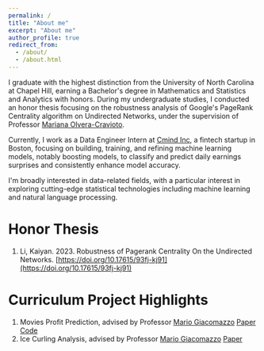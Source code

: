 ```yaml
---
permalink: /
title: "About me"
excerpt: "About me"
author_profile: true
redirect_from: 
  - /about/
  - /about.html
---
```


I graduate with the highest distinction from the University of North Carolina at Chapel Hill, earning a Bachelor's degree in Mathematics and Statistics and Analytics with honors. During my undergraduate studies, I conducted an honor thesis focusing on the robustness analysis of Google's PageRank Centrality algorithm on Undirected Networks, under the supervision of Professor [Mariana Olvera-Cravioto](https://molvera.web.unc.edu/).

Currently, I work as a Data Engineer Intern at [Cmind Inc](https://www.cmind-ai.com/), a fintech startup in Boston, focusing on building, training, and refining machine learning models, notably boosting models, to classify and predict daily earnings surprises and consistently enhance model accuracy.

I'm broadly interested in data-related fields, with a particular interest in exploring cutting-edge statistical technologies including machine learning and natural language processing.

Honor Thesis
======
1. Li, Kaiyan. 2023. Robustness of Pagerank Centrality On the Undirected Networks. [https://doi.org/10.17615/93fj-kj91](https://doi.org/10.17615/93fj-kj91)

Curriculum Project Highlights
======
1. Movies Profit Prediction, advised by Professor [Mario Giacomazzo](https://stor.unc.edu/faculty-member/giacomazzo-mario/) [Paper](/files/Final%20Paper.html) [Code](https://github.com/kyllli/STOR320-Movies-Profit-Prediction-Project)
2. Ice Curling Analysis, advised by Professor [Mario Giacomazzo](https://stor.unc.edu/faculty-member/giacomazzo-mario/) [Paper](/files/STOR%20538%20Championship%20Final%20Paper.pdf)
